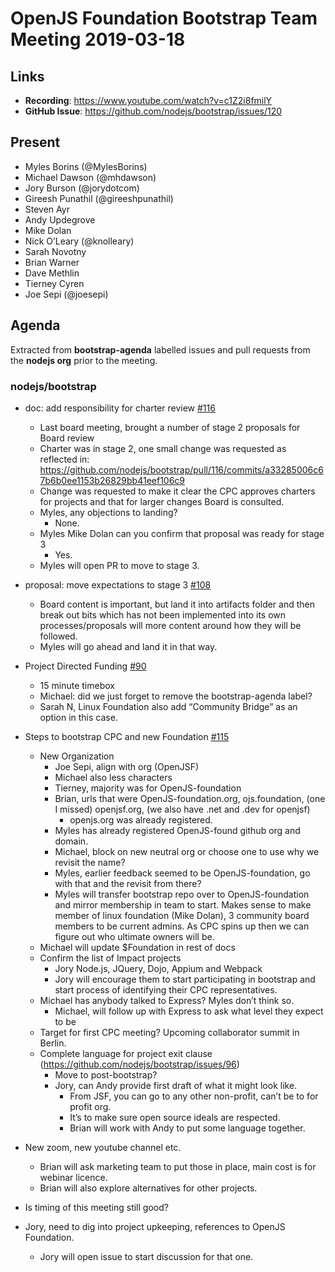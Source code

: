 # OpenJS Foundation Bootstrap Team Meeting 2019-03-18

## Links

* **Recording**: https://www.youtube.com/watch?v=c1Z2i8fmilY
* **GitHub Issue**: https://github.com/nodejs/bootstrap/issues/120

## Present

- Myles Borins (@MylesBorins)
- Michael Dawson (@mhdawson)
- Jory Burson (@jorydotcom)
- Gireesh Punathil (@gireeshpunathil)
- Steven Ayr
- Andy Updegrove
- Mike Dolan
- Nick O’Leary (@knolleary)
- Sarah Novotny
- Brian Warner
- Dave Methlin
- Tierney Cyren
- Joe Sepi (@joesepi)


## Agenda

Extracted from **bootstrap-agenda** labelled issues and pull requests from the **nodejs org** prior to the meeting.

### nodejs/bootstrap

* doc: add responsibility for charter review [#116](https://github.com/nodejs/bootstrap/pull/116)
  * Last board meeting, brought a number of stage 2 proposals for Board review
  * Charter was in stage 2, one small change was requested as reflected in: 
https://github.com/nodejs/bootstrap/pull/116/commits/a33285006c67b6b0ee1153b26829bb41eef106c9
  * Change was requested to make it clear the CPC approves charters for projects and that
    for larger changes Board is consulted.
  * Myles, any objections to landing?
    * None.
  * Myles Mike Dolan can you confirm that proposal was ready for stage 3
    * Yes.
  * Myles will open PR to move to stage 3.

* proposal: move expectations to stage 3 [#108](https://github.com/nodejs/bootstrap/pull/108)
  * Board content is important, but land it into artifacts folder and then break out bits which
    has not been implemented into its own processes/proposals will more content around
    how they will be followed.
  * Myles will go ahead and land it in that way.

* Project Directed Funding [#90](https://github.com/nodejs/bootstrap/issues/90)
  * 15 minute timebox
  * Michael: did we just forget to remove the bootstrap-agenda label?
  * Sarah N, Linux Foundation also add “Community Bridge” as an option in this case.

* Steps to bootstrap CPC and new Foundation [#115](https://github.com/nodejs/bootstrap/issues/115)
  * New Organization
    * Joe Sepi, align with org (OpenJSF)
    * Michael also less characters 
    * Tierney, majority was for OpenJS-foundation
    * Brian, urls that were OpenJS-foundation.org, ojs.foundation, (one I missed) openjsf.org, (we 
      also have .net and .dev
      for openjsf) 
      * openjs.org was already registered.  
    * Myles has already registered OpenJS-found github org and domain.
    * Michael, block on new neutral org or choose one to use why we revisit the name?
    * Myles, earlier feedback seemed to be OpenJS-foundation, go with that and
      the revisit from there?
    * Myles will transfer bootstrap repo over to OpenJS-foundation and mirror membership
      in team to start.  Makes sense to make member of linux foundation (Mike Dolan), 3
      community board members to be current admins.  As CPC spins up then we can
      figure out who ultimate owners will be.
  * Michael will update $Foundation in rest of docs
  * Confirm the list of Impact projects
    * Jory Node.js, JQuery, Dojo, Appium and Webpack
    * Jory will encourage them to start participating in bootstrap and start process of identifying
      their CPC representatives.
  * Michael has anybody talked to Express?  Myles don’t think so.  
    * Michael, will follow up with Express to ask what level they expect to be
  * Target for first CPC meeting?  Upcoming collaborator summit in Berlin.
  * Complete language for project exit clause (https://github.com/nodejs/bootstrap/issues/96)
    * Move to post-bootstrap?
    * Jory, can Andy provide first draft of what it might look like.
      * From JSF, you can go to any other non-profit, can’t be to for profit org. 
      * It’s to make sure open source ideals are respected.
      * Brian will work with Andy to put some language together.
   
* New zoom, new youtube channel etc.  
  * Brian will ask marketing team to put those in place, main cost is for webinar licence.
  * Brian will also explore alternatives for other projects.

* Is timing of this meeting still good?

* Jory, need to dig into project upkeeping, references to OpenJS Foundation.
  * Jory will open issue to start discussion for that one.

